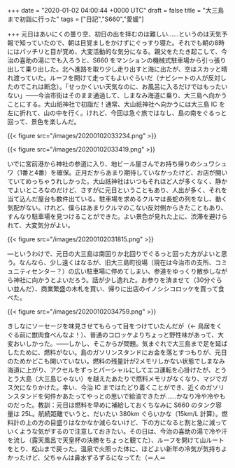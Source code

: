 
+++
date = "2020-01-02 04:00:44 +0000 UTC"
draft = false
title = "大三島まで初詣に行った"
tags = ["日記","S660","愛媛"]

+++
元日はあいにくの曇り空、初日の出を拝むのは難しい……というのは天気予報で知っていたので、朝は目覚ましをかけずにぐっすり寝た。それでも朝の8時にはパッチリと目が覚め、大変活動的な気分になる。親父をたたき起こして、今治の喜助の湯にでも入ろうと、S660 をマンションの機械式駐車場から引っ張り出して乗り出した。北へ進路を取り少し走り出すと海に出たが、空はスカッと晴れ渡っていた。ルーフを開けて走ってもよいぐらいだ（ナビシートの人が反対したのでこれは断念）。「せっかくいい天気なのに、お風呂に入るだけではもったいない」――今治市街はそのまま通過して、しまなみ海道に乗り、大三島へ向かうことにする。大山祇神社で初詣だ！通常、大山祇神社へ向かうには大三島 IC を左に折れて、山の中を行く。けれど、今回は急ぐ旅ではなし、島の南をぐるっと回って、景色を楽しんだ。

{{< figure src="/images/20200102033234.png"  >}}

{{< figure src="/images/20200102033419.png"  >}}

いでに宮前港から神社の参道に入り、地ビール屋さんでお持ち帰りのシュワシュワ（1番と4番）を確保。正月だからあまり期待していなかったけど、お店が開いていてめっちゃうれしかった。大山祇神社はいつもそれほど人が多くなく、静かでよいところなのだけど、さすがに元日ということもあり、人出が多く、それを当て込んだ屋台も数件出ている。駐車場を求めるクルマは長蛇の列をなし、動く気配がない。けれど、僕らはあまりクルマのこない反対側からきたこともあり、すんなり駐車場を見つけることができた。よい景色が見れた上に、渋滞を避けられて、大変気分がよい。

{{< figure src="/images/20200102031815.png"  >}}

―というわけで、元日の大三島は南回りか北回りでぐるっと回った方がよいと思う。なんなら、少し遠くはなるが、旧大三島町役場（現在は今治市の支所、コミュニティセンター？）の広い駐車場に停めてしまい、参道をゆっくり散歩しながら神社に向かうとよいだろう。話が少し逸れた。お参りを済ませて（30分ぐらい並んだ）、商業繁盛の木札を買い、帰りに出店のイノシシコロッケを買って食べた。

{{< figure src="/images/20200102034759.png"  >}}

きしなにソーセージを味見させてもらって目をつけていたんだが（← 鳥居をくぐる前に獣肉食べんなよ！）、普通のコロッケよりちょっと野性味があって、大変おいしかった。――しかし、そこからが問題。気まぐれで大三島まで足を延ばしたために、燃料がない。島のガソリンスタンドにお金を落とすつもりが、元日のためかどこも開いていない。燃料の残量計が2メモリしかない状態でしまなみ海道に上がり、アクセルをずっとパーシャルにしてエコ運転を心掛けたが、とうとう大島（大三島じゃない）を越えたあたりで燃料メモリがなくなり、マジでガス欠になりかけた。幸い、今治 IC まではたどり着くことができ、近くのガソリンスタンドを何件かあたってやっとの思いで給油できたが……かなり冷や冷やものだった。教訓：元日は燃料を早めに補給しておくちなみに S660 のタンク容量は 25L。航続距離でいうと、だいたい 380km ぐらいかな（15km/L 計算）。燃料計の上の方の目盛りはなかなか減らないけど、下の方になると割と急に減っていくような気がするので注意しておきたい。その日は、今治の喜助の湯で冷や汗を流し（露天風呂で天皇杯の決勝をちょっと観てた）、ルーフを開けて山ルートをとり、松山まで戻った。温泉で火照った体に、ほどよい新年の冷気が気持ちよかったけど、父ちゃんは鼻水ずるずるになってた（＝人＝


